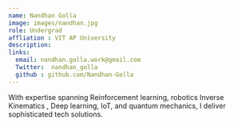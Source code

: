 ```yaml
---
name: Nandhan Golla
image: images/nandhan.jpg
role: Undergrad
affliation : VIT AP University
description: 
links:
  email: nandhan.golla.work@gmail.com
  Twitter:  nandhan_golla 
  github : github.com/Nandhan-Golla
---
```


With expertise spanning Reinforcement learning, robotics Inverse Kinematics , Deep learning, IoT, and quantum mechanics, I deliver sophisticated tech solutions.
